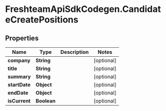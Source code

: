 # FreshteamApiSdkCodegen.CandidateCreatePositions

## Properties

Name | Type | Description | Notes
------------ | ------------- | ------------- | -------------
**company** | **String** |  | [optional] 
**title** | **String** |  | [optional] 
**summary** | **String** |  | [optional] 
**startDate** | **Object** |  | [optional] 
**endDate** | **Object** |  | [optional] 
**isCurrent** | **Boolean** |  | [optional] 


